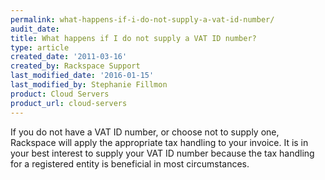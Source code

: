 ```yaml
---
permalink: what-happens-if-i-do-not-supply-a-vat-id-number/
audit_date:
title: What happens if I do not supply a VAT ID number?
type: article
created_date: '2011-03-16'
created_by: Rackspace Support
last_modified_date: '2016-01-15'
last_modified_by: Stephanie Fillmon
product: Cloud Servers
product_url: cloud-servers
---
```


If you do not have a VAT ID number, or choose not to supply one,
Rackspace will apply the appropriate tax handling to your invoice. It is
in your best interest to supply your VAT ID number because the tax
handling for a registered entity is beneficial in most circumstances.
